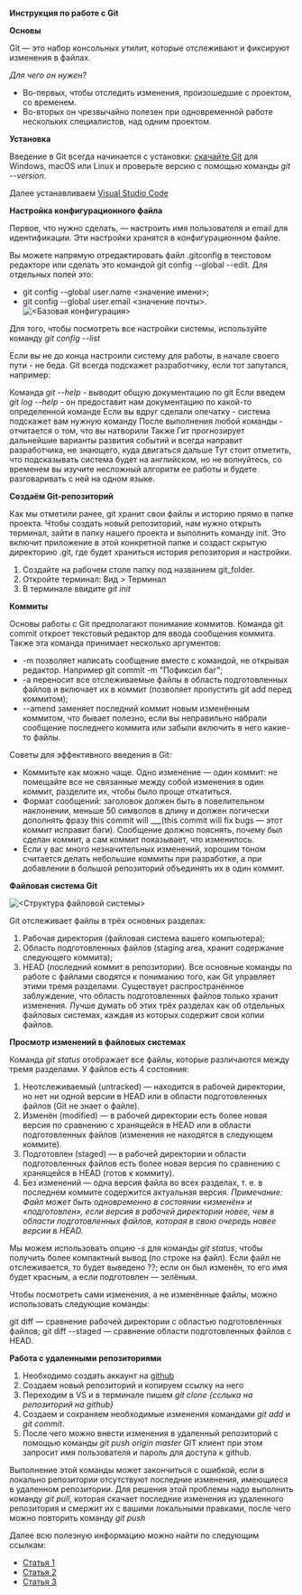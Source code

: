 **Инструкция по работе с Git**

**Основы**

Git — это набор консольных утилит, которые отслеживают и фиксируют изменения в файлах.

*Для чего он нужен?*

- Во-первых, чтобы отследить изменения, произошедшие с проектом, со временем.
- Во-вторых он чрезвычайно полезен при одновременной работе нескольких специалистов, над одним проектом.

**Установка**

Введение в Git всегда начинается с установки: [скачайте Git](https://git-scm.com/downloads) для Windows, macOS или Linux и проверьте версию с помощью команды *git --version*.

Далее устанавливаем [Visual Studio Code](https://code.visualstudio.com/)

**Настройка конфигурационного файла**

Первое, что нужно сделать, — настроить имя пользователя и email для идентификации. Эти настройки хранятся в конфигурационном файле.

Вы можете напрямую отредактировать файл .gitconfig в текстовом редакторе или сделать это командой git config --global --edit. Для отдельных полей это:
- git config --global user.name <значение имени>;
- git config --global user.email <значение почты>.
![<Базовая конфигурация>](../GitFolder/Config.png)

Для того, чтобы посмотреть все настройки системы, используйте команду
*git config --list*

Если вы не до конца настроили систему для работы, в начале своего пути - не беда. Git всегда подскажет разработчику, если тот запутался, например:

Команда *git --help* - выводит общую документацию по git
Если введем *git log --help* - он предоставит нам документацию по какой-то определенной команде
Если вы вдруг сделали опечатку - система подскажет вам нужную команду
После выполнения любой команды - отчитается о том, что вы натворили
Также Гит прогнозирует дальнейшие варианты развития событий и всегда направит разработчика, не знающего, куда двигаться дальше
Тут стоит отметить, что подсказывать система будет на английском, но не волнуйтесь, со временем вы изучите несложный алгоритм ее работы и будете разговаривать с ней на одном языке.

**Создаём Git-репозиторий**

Как мы отметили ранее, git хранит свои файлы и историю прямо в папке проекта. Чтобы создать новый репозиторий, нам нужно открыть терминал, зайти в папку нашего проекта и выполнить команду init. Это включит приложение в этой конкретной папке и создаст скрытую директорию .git, где будет храниться история репозитория и настройки.
1. Создайте на рабочем столе папку под названием git_folder.
2. Откройте терминал: Вид > Терминал
3. В терминале ввидите *git init*

**Коммиты**

Основы работы с Git предполагают понимание коммитов. Команда git commit откроет текстовый редактор для ввода сообщения коммита. Также эта команда принимает несколько аргументов:

- -m позволяет написать сообщение вместе с командой, не открывая редактор. Например git commit -m "Пофиксил баг";
- -a переносит все отслеживаемые файлы в область подготовленных файлов и включает их в коммит (позволяет пропустить git add перед коммитом);
- --amend заменяет последний коммит новым изменённым коммитом, что бывает полезно, если вы неправильно набрали сообщение последнего коммита или забыли включить в него какие-то файлы.

Советы для эффективного введения в Git:

- Коммитьте как можно чаще.
Одно изменение — один коммит: не помещайте все не связанные между собой изменения в один коммит, разделите их, чтобы было проще откатиться.
- Формат сообщений: заголовок должен быть в повелительном наклонении, меньше 50 символов в длину и должен логически дополнять фразу this commit will ___(this commit will fix bugs — этот коммит исправит баги). Сообщение должно пояснять, почему был сделан коммит, а сам коммит показывает, что изменилось.
- Если у вас много незначительных изменений, хорошим тоном считается делать небольшие коммиты при разработке, а при добавлении в большой репозиторий объединять их в один коммит.

**Файловая система Git**

![<Структура файловой системы>](../GitFolder/File_System.png)

Git отслеживает файлы в трёх основных разделах:

1. Рабочая директория (файловая система вашего компьютера);
2. Область подготовленных файлов (staging area, хранит содержание следующего коммита);
3. HEAD (последний коммит в репозитории).
Все основные команды по работе с файлами сводятся к пониманию того, как Git управляет этими тремя разделами. Существует распространённое заблуждение, что область подготовленных файлов только хранит изменения. Лучше думать об этих трёх разделах как об отдельных файловых системах, каждая из которых содержит свои копии файлов.

**Просмотр изменений в файловых системах**

Команда *git status* отображает все файлы, которые различаются между тремя разделами. У файлов есть 4 состояния:

1. Неотслеживаемый (untracked) — находится в рабочей директории, но нет ни одной версии в HEAD или в области подготовленных файлов (Git не знает о файле).
2. Изменён (modified) — в рабочей директории есть более новая версия по сравнению с хранящейся в HEAD или в области подготовленных файлов (изменения не находятся в следующем коммите).
3. Подготовлен (staged) — в рабочей директории и области подготовленных файлов есть более новая версия по сравнению с хранящейся в HEAD (готов к коммиту).
4. Без изменений — одна версия файла во всех разделах, т. е. в последнем коммите содержится актуальная версия.
*Примечание: Файл может быть одновременно в состоянии «изменён» и «подготовлен», если версия в рабочей директории новее, чем в области подготовленных файлов, которая в свою очередь новее версии в HEAD.*

Мы можем использовать опцию *-s* для команды *git status*, чтобы получить более компактный вывод (по строке на файл). Если файл не отслеживается, то будет выведено ??; если он был изменён, то его имя будет красным, а если подготовлен — зелёным.

Чтобы посмотреть сами изменения, а не изменённые файлы, можно использовать следующие команды:

git diff — сравнение рабочей директории с областью подготовленных файлов;
git diff --staged — сравнение области подготовленных файлов с HEAD.

**Работа с удаленными репозиториями**

1. Необходимо создать аккаунт на [github](https://github.com/)
2. Создаем новый репозиторий и копируем ссылку на него
3. Переходим в VS и в терминале пишем *git clone {сслыка на репозиторий на github}*
4. Создаем и сохраняем необходимые изменения командами *git add* и *git commit*.
5. После чего можно внести изменения в удаленный репозиторий с помощью команды *git push origin master*
GIT клиент при этом запросит имя пользователя и пароль для доступа к github.

Выполнение этой команды может закончиться с ошибкой, если в локально репозитории отсутствуют последние изменения, имеющиеся в удаленном репозитории. Для решения этой проблемы надо выполнить команду *git pull*, которая скачает последние изменения из удаленного репозитория и смержит их с вашими локальными правками, после чего можно повторить команду *git push*


Далее всю полезную информацию можно найти по следующим ссылкам:
- [Статья 1](https://tproger.ru/translations/beginner-git-cheatsheet/)
- [Статья 2](https://proglib.io/p/git-for-half-an-hour)
- [Статья 3](https://docs.microsoft.com/ru-ru/contribute/markdown-reference)
